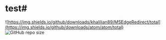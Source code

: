 # test# 

![https://img.shields.io/github/downloads/khalilian89/MSEdgeRedirect/total](https://img.shields.io/github/downloads/atom/atom/total)
![GitHub repo size](https://img.shields.io/github/repo-size/USER/REPOSITORY?style=plastic)
